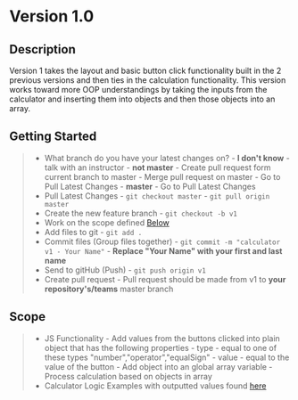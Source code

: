 # Version 1.0

## Description
Version 1 takes the layout and basic button click functionality built in the 2 previous versions and then ties in the calculation functionality. This version works toward more OOP understandings
by taking the inputs from the calculator and inserting them into objects and then those objects into an array.

## Getting Started
> - What branch do you have your latest changes on?
    - **I don't know** - talk with an instructor
    - **not master**
        - Create pull request form current branch to master
        - Merge pull request on master
        - Go to Pull Latest Changes
    - **master** - Go to Pull Latest Changes
> - Pull Latest Changes
        - `git checkout master`
        - `git pull origin master`
> - Create the new feature branch
    - `git checkout -b v1`
> - Work on the scope defined <a href="https://github.com/Learning-Fuze/calculator/tree/v1#scope">Below</a>
> - Add files to git
    - `git add .`
> - Commit files (Group files together)
    - `git commit -m "calculator v1 - Your Name"`
    - **Replace "Your Name" with your first and last name**
> - Send to gitHub (Push)
    - `git push origin v1`
> - Create pull request
    - Pull request should be made from v1 to **your repository's/teams** master branch


## Scope
> - JS Functionality
    - Add values from the buttons clicked into plain object that has the following properties
        - type - equal to one of these types "number","operator","equalSign"
        - value - equal to the value of the button
    - Add object into an global array variable
    - Process calculation based on objects in array
> - Calculator Logic Examples with outputted values found <a href="https://docs.google.com/spreadsheets/d/1HRpRqdyQrax5vgwrVatcOxSxly6GHXXfZuzc0lb9Tfg/pubhtml#">here</a>
